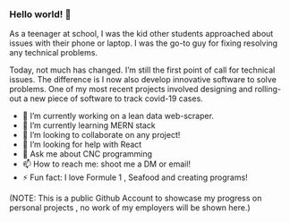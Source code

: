 ### Hello world! 👋

As a teenager at school, I was the kid other students approached about issues with their phone or laptop. 
I was the go-to guy for fixing resolving any technical problems.

Today, not much has changed. I’m still the first point of call for technical issues. The difference is I now also develop innovative software to solve problems. 
One of my most recent projects involved designing and rolling-out a new piece of software to track covid-19 cases.


- 🔭 I’m currently working on a lean data web-scraper.
- 🌱 I’m currently learning MERN stack
- 👯 I’m looking to collaborate on any project!
- 🤔 I’m looking for help with React
- 💬 Ask me about CNC programming 
- 📫 How to reach me: shoot me a DM or email!
- ⚡ Fun fact: I love Formule 1 , Seafood and creating programs!


(NOTE: This is a public Github Account to showcase my progress on personal projects , no work of my employers will be shown here.)
